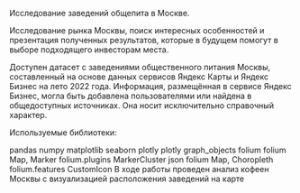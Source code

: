 Исследование заведений общепита в Москве.

Исследование рынка Москвы, поиск интересных особенностей и презентация полученных результатов, которые в будущем помогут в выборе подходящего инвесторам места.

Доступен датасет с заведениями общественного питания Москвы, составленный на основе данных сервисов Яндекс Карты и Яндекс Бизнес на лето 2022 года. Информация, размещённая в сервисе Яндекс Бизнес, могла быть добавлена пользователями или найдена в общедоступных источниках. Она носит исключительно справочный характер.

Используемые библиотеки:

pandas
numpy
matplotlib
seaborn
plotly
plotly graph_objects
folium
folium Map, Marker
folium.plugins MarkerCluster
json
folium Map, Choropleth
folium.features CustomIcon
В ходе работы проведен анализ кофеен Москвы с визуализацией расположения заведений на карте
